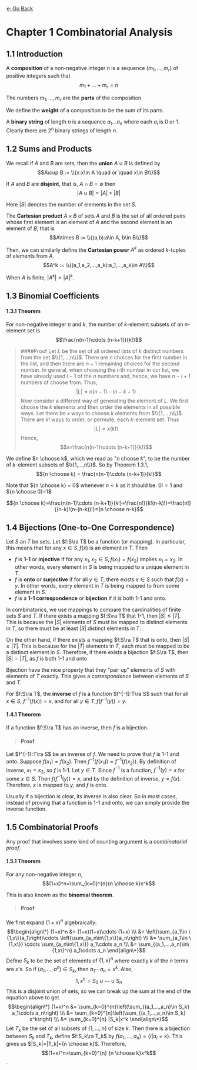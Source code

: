 [<- Go Back](http://tonyli.tk/)

# Chapter 1 Combinatorial Analysis $\newcommand{\ra}{\rightarrow}$

## 1.1 Introduction

A **composition** of a non-negative integer $n$ is a sequence $(m_1,...,m_r)$ of positive integers such that
$$m_1+...+m_r=n$$

The numbers $m_1,...,m_r$ are the **parts** of the composition.

We define the **weight** of a composition to be the sum of its parts.

A **binary string** of length $n$ is a sequence $a_1...a_n$ where each $a_i$ is 0 or 1. Clearly there are $2^n$ binary strings of length $n$.

## 1.2 Sums and Products

We recall if $A$ and $B$ are sets, then the **union** $A\cup B$ is defined by
$$A\cup B := \\{x:x\in A \quad or \quad x\in B\\}$$

If $A$ and $B$ are **disjoint**, that is, $A\cap B=\emptyset$ then
$$|A\cup B|=|A|+|B|$$

Here $|S|$ denotes the number of elements in the set $S$.

The **Cartesian product** $A\times B$ of sets $A$ and $B$ is the set of all ordered pairs whose first element is an element of $A$ and the second element is an element of $B$, that is
$$A\times B := \\{(a,b):a\in A, b\in B\\}$$

Then, we can similarly define the **Cartesian power** $A^k$ as ordered $k$-tuples of elements from $A$.
$$A^k := \\{(a_1,a_2,...,a_k):a_1,...,a_k\in A\\}$$

When $A$ is finite, $|A^k|=|A|^k$.

## 1.3 Binomial Coefficients

#### 1.3.1 Theorem

For non-negative integer $n$ and $k$, the number of $k$-element subsets of an $n$-element set is
$$\frac{n(n-1)\cdots (n-k+1)}{k!}$$

>####Proof
Let $L$ be the set of all ordered lists of $k$ distinct numbers from the set $\\{1,...,n\\}$. There are $n$ choices for the first number in the list, and then there are $n-1$ remaining choices for the second number. In general, when choosing the $i$-th number in our list, we have already used $i-1$ of the $n$ numbers and, hence, we have $n-i+1$ numbers of choose from. Thus,
$$|L|=n(n-1)\cdots (n-k+1)$$
Now consider a different way of generating the element of $L$. We first choose the $k$ elements and then order the elements in all possible ways. Let there be $x$ ways to choose $k$ elements from $\\{1,...,n\\}$. There are $k!$ ways to order, or permute, each $k$-element set. Thus
$$|L|=x(k!)$$
Hence,
$$x=\frac{n(n-1)\cdots (n-k+1)}{k!}$$

We define $n \choose k$, which we read as "$n$ choose $k$", to be the number of $k$-element subsets of $\\{1,...,n\\}$. So by Theorem 1.3.1,
$${n \choose k} = \frac{n(n-1)\cdots (n-k+1)}{k!}$$

Note that ${n \choose k} = 0$ whenever $n<k$ as it should be. $0!=1$ and ${n \choose 0}=1$

$${n \choose k}=\frac{n(n-1)\cdots (n-k+1)}{k!}=\frac{n!}{k!(n-k)!}=\frac{n!}{(n-k)!(n-(n-k))!}={n \choose n-k}$$

## 1.4 Bijections (One-to-One Correspondence)

Let $S$ an $T$ be sets. Let $f:S\ra T$ be a function (or mapping). In particular, this means that for any $x\in S,f(x)$ is an element in $T$. Then

*	$f$ is **1-1** or **injective** if for any $x_1,x_2\in S,f(x_1)=f(x_2)$ implies $x_1=x_2$. In other words, every element in $S$ is being mapped to a unique element in $T$.
*	$f$ is **onto** or **surjective** if for all $y\in T$, there exists $x\in S$ such that $f(x)=y$. In other words, every element in $T$ is being mapped to from some element in $S$.
*	$f$ is a **1-1 correspondence** or **bijection** if it is both 1-1 and onto.

In combinatorics, we use mappings to compare the cardinalities of finite sets $S$ and $T$. If there exists a mapping $f:S\ra T$ that 1-1, then $|S|\leq |T|$. This is because the $|S|$ elements of $S$ must be mapped to distinct elements in $T$, so there must be at least $|S|$ distinct elements in $T$. 

On the other hand, if there exists a mapping $f:S\ra T$ that is onto, then $|S|\geq |T|$. This is because for the $|T|$ elements in $T$, each must be mapped to be a distinct element in $S$. Therefore, if there exists a bijection $f:S\ra T$, then $|S|=|T|$, as $f$ is both 1-1 and onto

Bijection have the nice property that they "pair up" elements of $S$ with elements of $T$ exactly. This gives a *correspondence* between elements of $S$ and $T$.

For $f:S\ra T$, the **inverse** of $f$ is a function $f^{-1}:T\ra S$ such that for all $x\in S$, $f^{-1}(f(x))=x$, and for all $y\in T, f(f^{-1}(y))=y$.

#### 1.4.1 Theorem

If a function $f:S\ra T$ has an inverse, then $f$ is a bijection.

>#### Proof
Let $f^{-1}:T\ra S$ be an inverse of $f$. We need to prove that $f$ is 1-1 and onto. Suppose $f(x_1)=f(x_2)$. Then $f^{-1}(f(x_1))=f^{-1}(f(x_2))$. By definition of inverse, $x_1=x_2$, so $f$ is 1-1. Let $y\in T$. Since $f^{-1}$ is a function, $f^{-1}(y)=x$ for some $x\in S$. Then $f(f^{-1}(y))=x$, and by the definition of inverse, $y=f(x)$. Therefore, $x$ is mapped to $y$, and $f$ is onto.

Usually if a bijection is clear, its inverse is also clear. So in most cases, instead of proving that a function is 1-1 and onto, we can simply provide the inverse function.

## 1.5 Combinatorial Proofs

Any proof that involves some kind of counting argument is a *combinatorial proof*.

#### 1.5.1 Theorem

For any non-negative integer $n$,
$$(1+x)^n=\sum_{k=0}^{n}{n \choose k}x^k$$

This is also known as the **binomial theorem**.

>#### Proof
We first expand $(1+x)^n$ algebraically:
$$\begin{align\*} (1+x)^n &= (1+x)(1+x)\cdots (1+x) \\\
&= \left(\sum_{a_1\in \{1,x\}}a_1\right)\cdots \left(\sum_{a_n\in\{1,x\}}a_n\right) \\\
&= \sum_{a_1\in \{1,x\}} \cdots \sum_{a_n\in\{1,x\}} a_1\cdots a_n \\\
&= \sum_{(a_1,...,a_n)\in\{1,x\}^n}  a_1\cdots a_n \end{align\*}$$
Define $S_k$ to be the set of elements of $\{1,x\}^n$ where exactly $k$ of the $n$ terms are $x$'s. So if $(a_1,...,a^n)\in S_k$, then $a_1\cdots a_n=x^k$. Also,
$${1,x}^n=S_0\cup\cdots\cup S_n$$
This is a disjoint union of sets, so we can break up the sum at the end of the equation above to get
$$\begin{align\*} (1+x)^n &= \sum_{k=0}^{n}\left(\sum_{(a_1,...,a_n)\in S_k} a_1\cdots a_n\right) \\\
&= \sum_{k=0}^{n}\left(\sum_{(a_1,...,a_n)\in S_k} x^k\right) \\\
&= \sum_{k=0}^{n} |S_k|x^k \end{align\*}$$
Let $T_k$ be the set of all subsets of $\{1,...,n\}$ of size $k$. Then there is a bijection between $S_k$ and $T_k$, define $f:S_k\ra T_k$ by $f(a_1,...,a_n)=\{i|a_i=x\}$. This gives us $|S_k|=|T_k|={n \choose k}$. Therefore,
$$(1+x)^n=\sum_{k=0}^{n} {n \choose k}x^k$$.

